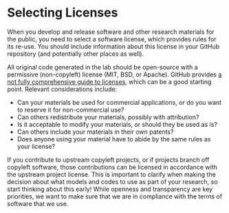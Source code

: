 # Selecting Licenses

When you develop and release software and other research materials for the public, you need to select a software license, which provides rules for its re-use. You should include information about this license in your GitHub repository (and potentially other places as well).

All original code generated in the lab should be open-source with a permissive (non-copyleft) license (MIT, BSD, or Apache). GitHub provides [a not fully comprehensive guide to licenses](https://choosealicense.com/licenses/), which can be a good starting point. Relevant considerations include:

- Can your materials be used for commercial applications, or do you want to reserve it for non-commercial use?
- Can others redistribute your materials, possibly with attribution?
- Is it acceptable to modify your materials, or should they be used as is?
- Can others include your materials in their own patents?
- Does anyone using your material have to abide by the same rules as your license?

If you contribute to upstream copyleft projects, or if projects branch off copyleft software, those contributions can be licensed in accordance with the upstream project license. This is important to clarify when making the decision about what models and codes to use as part of your research, so start thinking about this early! While openness and transparency are key priorities, we want to make sure that we are in compliance with the terms of software that we use.